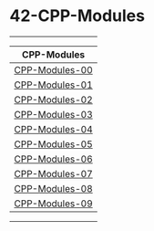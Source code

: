 # 42-CPP-Modules

<table width="400px" height="400px" align="center" style="font-size: 18px;">
<tr style="display:flex; justify-content:space-around; padding:0;">
<td style="padding:0; margin:0;">

|                  CPP-Modules                                |
|-------------------------------------------------------------|
| [CPP-Modules-00][module_00]                                 |    
| [CPP-Modules-01][module_01]                                 |
| [CPP-Modules-02][module_02]                                 |
| [CPP-Modules-03][module_03]                                 |
| [CPP-Modules-04][module_04]                                 |
| [CPP-Modules-05][module_05]                                 |
| [CPP-Modules-06][module_06]                                 |
| [CPP-Modules-07][module_07]                                 |
| [CPP-Modules-08][module_08]                                 |
| [CPP-Modules-09][module_09]                                 |

</td>
</tr>
</table>

[module_00]: https://github.com/facetint/42-CPP-Modules/tree/CPP-Module-00
[module_01]: https://github.com/facetint/42-CPP-Modules/tree/CPP-Module-01
[module_02]: https://github.com/facetint/42-CPP-Modules/tree/CPP-Module-02
[module_03]: https://github.com/facetint/42-CPP-Modules/tree/CPP-Module-03
[module_04]: https://github.com/facetint/42-CPP-Modules/tree/CPP-Module-04
[module_05]: https://github.com/facetint/42-CPP-Modules/tree/CPP-Module-05
[module_06]: https://github.com/facetint/42-CPP-Modules/tree/CPP-Module-06
[module_07]: https://github.com/facetint/42-CPP-Modules/tree/CPP-Module-07
[module_08]: https://github.com/facetint/42-CPP-Modules/tree/CPP-Module-08
[module_09]: https://github.com/facetint/42-CPP-Modules/tree/CPP-Module-09
